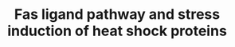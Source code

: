 ---
annotations:
- type: Pathway Ontology
  value: FasL mediated signaling pathway
- type: Pathway Ontology
  value: stress response pathway
authors:
- 169.230.77.174
- MaintBot
- Khanspers
- Thomas
- Bassetfrog
- Jildau
- AlexanderPico
- Christine Chichester
- Zari
- MirellaKalafati
- L Dupuis
- Eweitz
description: 'This pathway describes the Fas induced apoptosis and interplay with
  Hsp27 in response to stress.  More info: [http://www.biocarta.com/pathfiles/h_hsp27Pathway.asp
  BioCarta].  Proteins on this pathway have targeted assays available via the [https://assays.cancer.gov/available_assays?wp_id=WP314
  CPTAC Assay Portal]'
last-edited: 2021-05-09
organisms:
- Homo sapiens
redirect_from:
- /index.php/Pathway:WP314
- /instance/WP314
schema-jsonld:
- '@context': https://schema.org/
  '@id': https://wikipathways.github.io/pathways/WP314.html
  '@type': Dataset
  creator:
    '@type': Organization
    name: WikiPathways
  description: 'This pathway describes the Fas induced apoptosis and interplay with
    Hsp27 in response to stress.  More info: [http://www.biocarta.com/pathfiles/h_hsp27Pathway.asp
    BioCarta].  Proteins on this pathway have targeted assays available via the [https://assays.cancer.gov/available_assays?wp_id=WP314
    CPTAC Assay Portal]'
  keywords:
  - DFFA
  - Ceramide
  - APAF1
  - Phosphate
  - HSPB1
  - FADD
  - CYCS
  - ARHGDIB
  - PRKDC
  - FAS
  - Glutathione
  - ACTA1
  - MAP2K4
  - CASP10
  - LMNA
  - PAK2
  - SPTAN1
  - FAP1
  - LMNB2
  - BCL2
  - RB1
  - IL1A
  - LMNB1
  - DFFB
  - Apoptosis
  - MAPKAPK2
  - CASP6
  - ACTB
  - ACTG1
  - RIPK2
  - CASP8
  - PARP1
  - CASP3
  - MAPKAPK3
  - CASP7
  - JUN
  - MIR34C
  - MAP3K1
  - PAK1
  - MAP3K7
  - MAPK8
  - FAF1
  - CASP9
  - DAXX
  - CFLAR
  - TNF
  - FASLG
  license: CC0
  name: Fas ligand pathway and stress induction of heat shock proteins
seo: CreativeWork
title: Fas ligand pathway and stress induction of heat shock proteins
wpid: WP314
---
